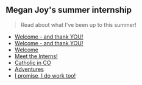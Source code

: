## Megan Joy's summer internship
>Read about what I've been up to this summer!
- [Welcome - and thank YOU!](https://mjheinhold.github.io/focus-intern-2021/2021/06/28/Welcome-and-thank-YOU)
- [Welcome - and thank YOU!](_posts/welcome_and_thank_you.html)
- <a href="_posts/welcome_and_thank_you.html">Welcome</a>
- [Meet the Interns!](https://mjheinhold.github.io/focus-intern-2021/meet-the-interns)
- [Catholic in CO](https://mjheinhold.github.io/focus-intern-2021/catholic-in-co)
- [Adventures](https://mjheinhold.github.io/focus-intern-2021/summer-adventures)
- [I promise, I do work too!](https://mjheinhold.github.io/focus-intern-2021/professional-development)
